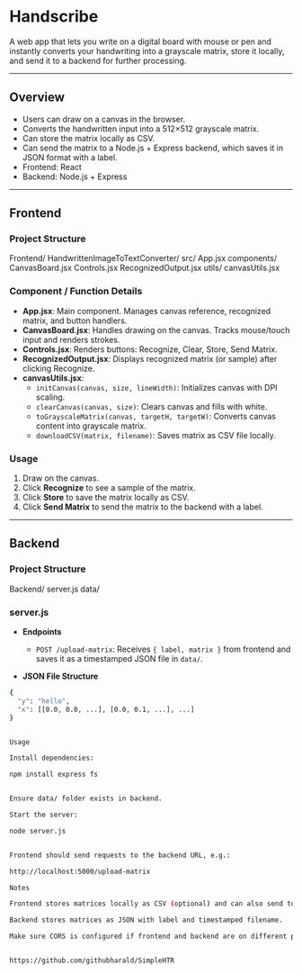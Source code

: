 # Handscribe
A web app that lets you write on a digital board with mouse or pen and instantly converts your handwriting into a grayscale matrix, store it locally, and send it to a backend for further processing.

---

## Overview

- Users can draw on a canvas in the browser.
- Converts the handwritten input into a 512×512 grayscale matrix.
- Can store the matrix locally as CSV.
- Can send the matrix to a Node.js + Express backend, which saves it in JSON format with a label.
- Frontend: React
- Backend: Node.js + Express

---

## Frontend

### Project Structure
Frontend/
    HandwrittenImageToTextConverter/
        src/
        App.jsx
        components/
            CanvasBoard.jsx
            Controls.jsx
            RecognizedOutput.jsx
        utils/
            canvasUtils.jsx




### Component / Function Details

- **App.jsx**: Main component. Manages canvas reference, recognized matrix, and button handlers.
- **CanvasBoard.jsx**: Handles drawing on the canvas. Tracks mouse/touch input and renders strokes.
- **Controls.jsx**: Renders buttons: Recognize, Clear, Store, Send Matrix.
- **RecognizedOutput.jsx**: Displays recognized matrix (or sample) after clicking Recognize.
- **canvasUtils.jsx**:
  - `initCanvas(canvas, size, lineWidth)`: Initializes canvas with DPI scaling.
  - `clearCanvas(canvas, size)`: Clears canvas and fills with white.
  - `toGrayscaleMatrix(canvas, targetH, targetW)`: Converts canvas content into grayscale matrix.
  - `downloadCSV(matrix, filename)`: Saves matrix as CSV file locally.

### Usage

1. Draw on the canvas.
2. Click **Recognize** to see a sample of the matrix.
3. Click **Store** to save the matrix locally as CSV.
4. Click **Send Matrix** to send the matrix to the backend with a label.

---

## Backend

### Project Structure

Backend/
  server.js
  data/


### server.js

- **Endpoints**
  - `POST /upload-matrix`: Receives `{ label, matrix }` from frontend and saves it as a timestamped JSON file in `data/`.

- **JSON File Structure**
```bash
{
  "y": "hello",
  "x": [[0.0, 0.0, ...], [0.0, 0.1, ...], ...]
}


Usage

Install dependencies:

npm install express fs


Ensure data/ folder exists in backend.

Start the server:

node server.js


Frontend should send requests to the backend URL, e.g.:

http://localhost:5000/upload-matrix

Notes

Frontend stores matrices locally as CSV (optional) and can also send to backend.

Backend stores matrices as JSON with label and timestamped filename.

Make sure CORS is configured if frontend and backend are on different ports.


https://github.com/githubharald/SimpleHTR